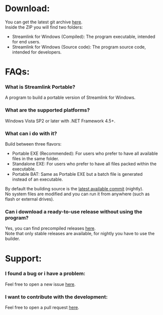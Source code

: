 # Download:

You can get the latest git archive <a href="https://github.com/streamlink/streamlink-portable/archive/master.zip">here</a>.
<br>
Inside the ZIP you will find two folders:
* Streamlink for Windows (Compiled): The program executable, intended for end users.
* Streamlink for Windows (Source code): The program source code, intended for developers.

# FAQs:

### What is Streamlink Portable?
A program to build a portable version of Streamlink for Windows.

### What are the supported platforms?
Windows Vista SP2 or later with .NET Framework 4.5+.

### What can i do with it?
Build between three flavors:
* Portable EXE (Recommended): For users who prefer to have all available files in the same folder.
* Standalone EXE: For users who prefer to have all files packed within the executable.
* Portable BAT: Same as Portable EXE but a batch file is generated instead of an executable.

By default the building source is the <a href="https://github.com/streamlink/streamlink/commits/master">latest available commit</a> (nightly).
<br>
No system files are modified and you can run it from anywhere (such as flash or external drives).

### Can i download a ready-to-use release without using the program?
Yes, you can find precompiled releases <a href="https://github.com/streamlink/streamlink-portable/releases">here</a>.
<br>
Note that only stable releases are available, for nightly you have to use the builder.

# Support:

### I found a bug or i have a problem:
Feel free to open a new issue <a href="https://github.com/streamlink/streamlink-portable/issues/new">here</a>.

### I want to contribute with the development:
Feel free to open a pull request <a href="https://github.com/streamlink/streamlink-portable/issues/new">here</a>.
